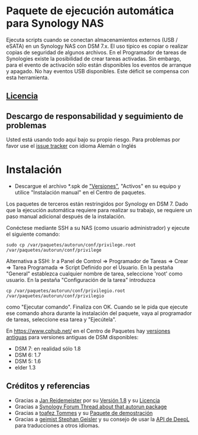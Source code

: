 # Paquete de ejecución automática para Synology NAS
Ejecuta scripts cuando se conectan almacenamientos externos (USB / eSATA) en un Synology NAS con DSM 7.x. El uso típico es copiar o realizar copias de seguridad de algunos archivos.
En el Programador de tareas de Synologies existe la posibilidad de crear tareas activadas. Sin embargo, para el evento de activación sólo están disponibles los eventos de arranque y apagado. No hay eventos USB disponibles. Este déficit se compensa con esta herramienta.

## [Licencia](https://htmlpreview.github.io/?https://github.com/schmidhorst/synology-autorun/blob/main/package/ui/licence_spn.html)

## Descargo de responsabilidad y seguimiento de problemas
Usted está usando todo aquí bajo su propio riesgo.
Para problemas por favor use el [issue tracker](https://github.com/schmidhorst/synology-autorun/issues) con idioma Alemán o Inglés

# Instalación
* Descargue el archivo *.spk de ["Versiones"](https://github.com/schmidhorst/synology-autorun/releases), "Activos" en su equipo y utilice "Instalación manual" en el Centro de paquetes.

Los paquetes de terceros están restringidos por Synology en DSM 7. Dado que la ejecución automática requiere
para realizar su trabajo, se requiere un paso manual adicional después de la instalación.

Conéctese mediante SSH a su NAS (como usuario administrador) y ejecute el siguiente comando:
```shell
sudo cp /var/paquetes/autorun/conf/privilege.root /var/paquetes/autorun/conf/privilege
```
Alternativa a SSH:
Ir a Panel de Control => Programador de Tareas => Crear => Tarea Programada => Script Definido por el Usuario. En la pestaña "General" establezca cualquier nombre de tarea, seleccione 'root' como usuario. En la pestaña "Configuración de la tarea" introduzca
```shell
cp /var/paquetes/autorun/conf/privilegio.root /var/paquetes/autorun/conf/privilegio
```
como "Ejecutar comando". Finaliza con OK. Cuando se le pida que ejecute ese comando ahora durante la instalación del paquete, vaya al programador de tareas, seleccione esa tarea y "Ejecútela".

En https://www.cphub.net/ en el Centro de Paquetes hay [versiones antiguas](https://github.com/reidemei/synology-autorun) para versiones antiguas de DSM disponibles:
* DSM 7: en realidad sólo 1.8
* DSM 6: 1.7
* DSM 5: 1.6
* elder 1.3

## Créditos y referencias
- Gracias a [Jan Reidemeister](https://github.com/reidemei) por su [Versión 1.8](https://github.com/reidemei/synology-autorun) y su [Licencia](https://github.com/reidemei/synology-autorun/blob/main/LICENSE)
- Gracias a [Synology Forum Thread about that autorun package](https://www.synology-forum.de/threads/autorun-fuer-ext-datentraeger.18360/)
- Gracias a [toafez Tommes](https://github.com/toafez) y su [Paquete de demostración](https://github.com/toafez/DSM7DemoSPK)
- Gracias a [geimist Stephan Geisler](https://github.com/geimist) y su consejo de usar la [API de DeepL](https://www.deepl.com/docs-api) para traducciones a otros idiomas.

